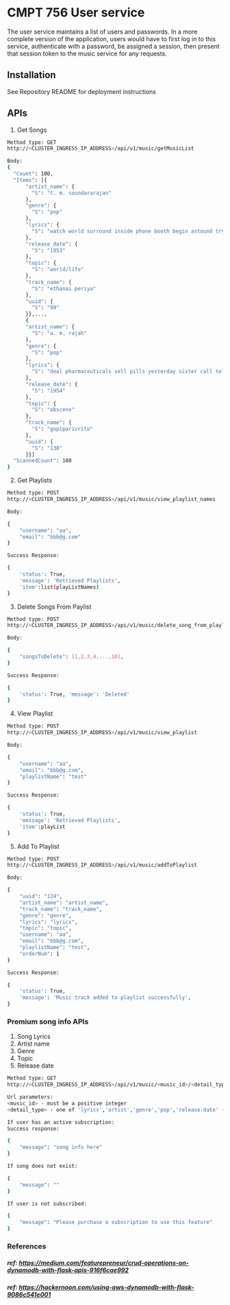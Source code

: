 # CMPT 756 User service

The user service maintains a list of users and passwords.  In a more complete version of the application, users would have to first log in to this service, authenticate with a password, be assigned a session, then present that session token to the music service for any requests.

## Installation

See Repository README for deployment instructions

## APIs

1. Get Songs

```bash
Method type: GET
http://<CLUSTER_INGRESS_IP_ADDRESS>/api/v1/music/getMusicList

Body:
{
  "Count": 100,
  "Items": [{
      "artist_name": {
        "S": "t. m. soundararajan"
      },
      "genre": {
        "S": "pop"
      },
      "lyrics": {
        "S": "watch world surround inside phone booth begin astound try couth say sunday cause rybody tellin truth monday yeah monday cause rybody drinkin vermouth lend hand kiss stand give away free acid joke smoke barely drive dusk headlights headphones tomorrow plan shop spree love hard like billboard grin toast life beauty head begin spin press cheek rainwashed streets weep reincarnation come december thirtyfirst worst time year think people like share beer have january explanations appear"
      },
      "release_date": {
        "S": "1953"
      },
      "topic": {
        "S": "world/life"
      },
      "track_name": {
        "S": "ethanai periya"
      },
      "uuid": {
        "S": "99"
      }},...,
      {
      "artist_name": {
        "S": "a. m. rajah"
      },
      "genre": {
        "S": "pop"
      },
      "lyrics": {
        "S": "deal pharmaceuticals sell pills yesterday sister call tell kill respectable doctor hill shoot heart feel thing poor deal pharmaceuticals sell expensive drug give money hell think medicine prescription fill come goodbye sorry die come finish pay come finish pay come finish pay come finish pay deal pharmaceuticals sell pills yesterday sister call tell kill medicine prescription fill come goodbye sorry die come finish pay come finish pay come finish pay come finish pay"
      },
      "release_date": {
        "S": "1954"
      },
      "topic": {
        "S": "obscene"
      },
      "track_name": {
        "S": "gopiparivrito"
      },
      "uuid": {
        "S": "138"
      }}]
  "ScannedCount": 100
}
```

2. Get Playlists

```bash
Method type: POST
http://<CLUSTER_INGRESS_IP_ADDRESS>/api/v1/music/view_playlist_names

Body: 

{
    "username": "aa",
    "email": "bbb@g.com"
}

Success Response:

{
    'status': True,
    'message': 'Retrieved Playlists',
    'item':list(playListNames)
}
```

3. Delete Songs From Paylist

```bash
Method type: POST
http://<CLUSTER_INGRESS_IP_ADDRESS>/api/v1/music/delete_song_from_playlist

Body: 

{
    "songsToDelete": [1,2,3,4,...,10],
}

Success Response: 

{
    'status': True, 'message': 'Deleted'
}
```

4. View Playlist

```bash
Method type: POST
http://<CLUSTER_INGRESS_IP_ADDRESS>/api/v1/music/view_playlist

Body: 

{
    "username": "aa",
    "email": "bbb@g.com",
    "playlistName": "test"
}

Success Response: 

{
    'status': True,
    'message': 'Retrieved Playlists',
    'item':playList
}
```

5. Add To Playlist

```bash
Method type: POST
http://<CLUSTER_INGRESS_IP_ADDRESS>/api/v1/music/addToPlaylist

Body: 

{
    "uuid": "124",
    "artist_name": "artist_name",
    "track_name": "track_name",
    "genre": "genre",
    "lyrics": "lyrics",
    "topic": "topic",
    "username": "aa",
    "email": "bbb@g.com",
    "playlistName": "test",
    "orderNum": 1
}

Success Response: 

{
    'status': True,
    'message': 'Music track added to playlist successfully',
}

```

### Premium song info APIs

1. Song Lyrics
2. Artist name
3. Genre
4. Topic
5. Release date

```bash
Method type: GET
http://<CLUSTER_INGRESS_IP_ADDRESS>/api/v1/music/<music_id>/<detail_type>

Url parameters:
<music_id> - must be a positive integer
<detail_type> - one of 'lyrics','artist','genre','pop','release-date' (currently MCLI options use only 'lyrics' and 'artist')

If user has an active subscription:
Success response:

{
    "message": "song info here"
}

If song does not exist:

{
    "message": ""
}

If user is not subscribed:

{
    "message": "Please purchase a subscription to use this feature"
}

```

### References

##### ref: https://medium.com/featurepreneur/crud-operations-on-dynamodb-with-flask-apis-916f6cae992
##### ref: https://hackernoon.com/using-aws-dynamodb-with-flask-9086c541e001




